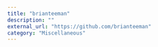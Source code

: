 ```yaml
---
title: "brianteeman"
description: ""
external_url: "https://github.com/brianteeman"
category: "Miscellaneous"
---
```

